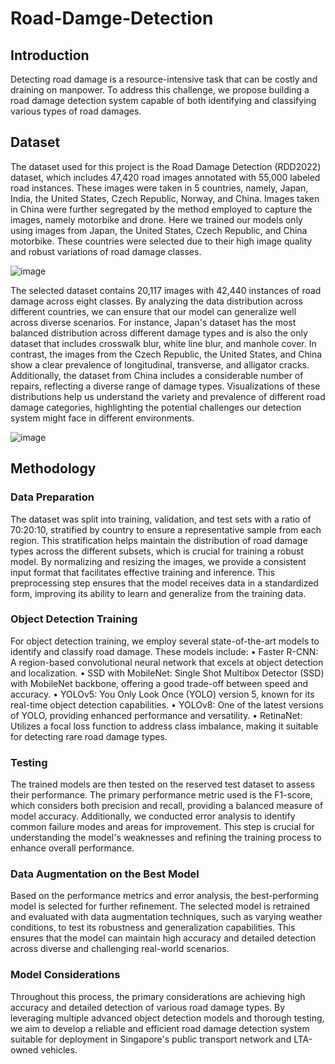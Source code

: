 # Road-Damge-Detection

## Introduction

Detecting road damage is a resource-intensive task that can be costly and draining on manpower.  To address this challenge, we propose building a road damage detection system capable of both identifying and classifying various types of road damages.

## Dataset

The dataset used for this project is the Road Damage Detection (RDD2022) dataset, which includes 47,420 road images annotated with 55,000 labeled road instances. These images were taken in 5 countries, namely, Japan, India, the United States, Czech Republic, Norway, and China. Images taken in China were further segregated by the method employed to capture the images, namely motorbike and drone. Here we trained our models only using images from Japan, the United States, Czech Republic, and China motorbike. These countries were selected due to their high image quality and robust variations of road damage classes. 

![image](https://github.com/pengyumu/Road-Damge-Detection/assets/174324735/2ca845f0-61f4-4913-ab27-830f6853067a)

The selected dataset contains 20,117 images with 42,440 instances of road damage across eight classes. By analyzing the data distribution across different countries, we can ensure that our model can generalize well across diverse scenarios. For instance, Japan's dataset has the most balanced distribution across different damage types and is also the only dataset that includes crosswalk blur, white line blur, and manhole cover. In contrast, the images from the Czech Republic, the United States, and China show a clear prevalence of longitudinal, transverse, and alligator cracks. Additionally, the dataset from China includes a considerable number of repairs, reflecting a diverse range of damage types. Visualizations of these distributions help us understand the variety and prevalence of different road damage categories, highlighting the potential challenges our detection system might face in different environments. 

![image](https://github.com/pengyumu/Road-Damge-Detection/assets/174324735/4d6de4ba-dec6-4a56-b593-be2402b76585)

## Methodology 

### Data Preparation
The dataset was split into training, validation, and test sets with a ratio of 70:20:10, stratified by country to ensure a representative sample from each region. This stratification helps maintain the distribution of road damage types across the different subsets, which is crucial for training a robust model. By normalizing and resizing the images, we provide a consistent input format that facilitates effective training and inference. This preprocessing step ensures that the model receives data in a standardized form, improving its ability to learn and generalize from the training data.
### Object Detection Training
For object detection training, we employ several state-of-the-art models to identify and classify road damage. These models include:
•	Faster R-CNN: A region-based convolutional neural network that excels at object detection and localization.
•	SSD with MobileNet: Single Shot Multibox Detector (SSD) with MobileNet backbone, offering a good trade-off between speed and accuracy.
•	YOLOv5: You Only Look Once (YOLO) version 5, known for its real-time object detection capabilities.
•	YOLOv8: One of the latest versions of YOLO, providing enhanced performance and versatility.
•	RetinaNet: Utilizes a focal loss function to address class imbalance, making it suitable for detecting rare road damage types.
### Testing
The trained models are then tested on the reserved test dataset to assess their performance. The primary performance metric used is the F1-score, which considers both precision and recall, providing a balanced measure of model accuracy. Additionally, we conducted error analysis to identify common failure modes and areas for improvement. This step is crucial for understanding the model's weaknesses and refining the training process to enhance overall performance.
### Data Augmentation on the Best Model
Based on the performance metrics and error analysis, the best-performing model is selected for further refinement. The selected model is retrained and evaluated with data augmentation techniques, such as varying weather conditions, to test its robustness and generalization capabilities. This ensures that the model can maintain high accuracy and detailed detection across diverse and challenging real-world scenarios.
### Model Considerations
Throughout this process, the primary considerations are achieving high accuracy and detailed detection of various road damage types. By leveraging multiple advanced object detection models and thorough testing, we aim to develop a reliable and efficient road damage detection system suitable for deployment in Singapore's public transport network and LTA-owned vehicles.


